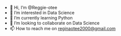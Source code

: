 - 👋 Hi, I’m @Reggie-otee
- 👀 I’m interested in Data Science 
- 🌱 I’m currently learning Python 
- 💞️ I’m looking to collaborate on Data Science 
- 📫 How to reach me on reginaotee2000@gmail.com

<!---
Reggie-otee/Reggie-otee is a ✨ special ✨ repository because its `README.md` (this file) appears on your GitHub profile.
You can click the Preview link to take a look at your changes.
--->
